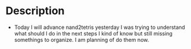# Description

- Today I will advance nand2tetris
  yesterday I was trying to understand what should I do in the next steps
  I kind of know but still missing somethings to organize. I am planning of 
  do them now.
